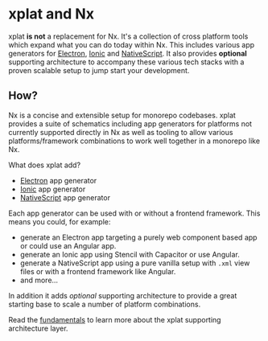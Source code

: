 # xplat and Nx

xplat **is not** a replacement for Nx. It's a collection of cross platform tools which expand what you can do today within Nx. This includes various app generators for [Electron](https://electronjs.org/), [Ionic](https://ionicframework.com/) and [NativeScript](https://www.nativescript.org/). It also provides **optional** supporting architecture to accompany these various tech stacks with a proven scalable setup to jump start your development.

## How?

Nx is a concise and extensible setup for monorepo codebases. xplat provides a suite of schematics including app generators for platforms not currently supported directly in Nx as well as tooling to allow various platforms/framework combinations to work well together in a monorepo like Nx.

What does xplat add?

- [Electron](https://electronjs.org/) app generator
- [Ionic](https://ionicframework.com/) app generator
- [NativeScript](https://www.nativescript.org/) app generator

Each app generator can be used with or without a frontend framework. This means you could, for example:

- generate an Electron app targeting a purely web component based app or could use an Angular app.
- generate an Ionic app using Stencil with Capacitor or use Angular.
- generate a NativeScript app using a pure vanilla setup with `.xml` view files or with a frontend framework like Angular.
- and more...

In addition it adds _optional_ supporting architecture to provide a great starting base to scale a number of platform combinations.

Read the [fundamentals](/xplat/fundamentals/architecture) to learn more about the xplat supporting architecture layer.
